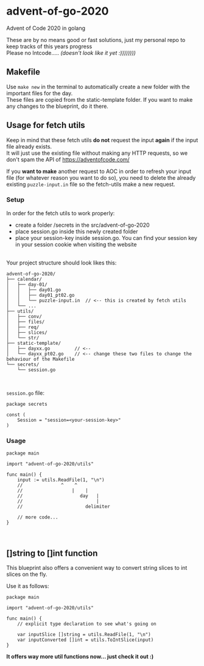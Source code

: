 # advent-of-go-2020
Advent of Code 2020 in golang  

These are by no means good or fast solutions, just my personal repo to keep tracks of this years progress  
Please no Intcode..... *(doesn't look like it yet :))))))))*

## Makefile
Use `make new` in the terminal to automatically create a new folder with the important files for the day.  
These files are copied from the static-template folder. If you want to make any changes to the blueprint, do it there.

## Usage for fetch utils
Keep in mind that these fetch utils **do not** request the input **again** if the input file already exists.  
It will just use the existing file without making any HTTP requests, so we don't spam the API of https://adventofcode.com/


If you **want to make** another request to AOC in order to refresh your input file (for whatever reason you want to do so), you need to delete the already existing `puzzle-input.in` file so the fetch-utils make a new request.


### Setup
In order for the fetch utils to work properly:
- create a folder /secrets in the src/advent-of-go-2020
- place session.go inside this newly created folder
- place your session-key inside session.go. You can find your session key in your session cookie when visiting the website

<br />
Your project structure should look likes this:  

```
advent-of-go-2020/
├── calendar/
│   ├── day-01/
│   │   ├── day01.go
│   │   ├── day01_pt02.go
│   │   └── puzzle-input.in  // <-- this is created by fetch utils
│   └── ...
├── utils/
│   ├── conv/
│   ├── files/
│   ├── req/
│   ├── slices/
│   └── str/
├── static-template/
│   ├── dayxx.go         // <--
│   └── dayxx_pt02.go    // <-- change these two files to change the behaviour of the Makefile
└── secrets/
    └── session.go
```
<br />

`session.go` file:
```golang
package secrets

const (
	Session = "session=<your-session-key>"
)
```


### Usage

```golang
package main

import "advent-of-go-2020/utils"

func main() {
	input := utils.ReadFile(1, "\n")
	//		        ^    ^
	//	       	        |    |
	//                     day   |
	//                           |
	//                       delimiter
	
	// more code...
}
```
<br />

## []string to []int function
This blueprint also offers a convenient way to convert string slices to int slices on the fly.

Use it as follows:
```golang
package main

import "advent-of-go-2020/utils"

func main() {
	// explicit type declaration to see what's going on
	
	var inputSlice []string = utils.ReadFile(1, "\n")
	var inputConverted []int = utils.ToIntSlice(input)
}
```

**It offers way more util functions now... just check it out :)**
